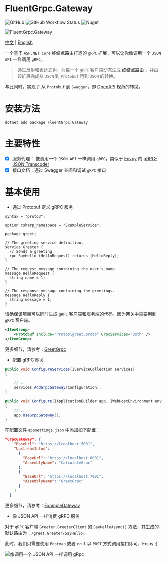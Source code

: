 # FluentGrpc.Gateway

![GitHub](https://img.shields.io/github/license/qinyuanpei/FluentGrpc.Gateway) ![GitHub Workflow Status](https://img.shields.io/github/workflow/status/qinyuanpei/FluentGrpc.Gateway/Release) ![Nuget](https://img.shields.io/nuget/v/FluentGrpc.Gateway)

![FluentGrpc.Gateway](https://raw.fastgit.org/qinyuanpei/FluentGrpc.Gateway/master/example/Screenshots/FluentGrpc.Gateway.png)

[中文](https://github.com/qinyuanpei/FluentGrpc.Gateway/blob/master/README_CN.md) | [English](https://github.com/qinyuanpei/FluentGrpc.Gateway/blob/master/README.md)

一个基于 `ASP.NET Core` 终结点路由打造的 `gRPC` 扩展，可以让你像调用一个 `JSON API` 一样调用 `gRPC`。

> 通过反射和表达式树，为每一个 `gRPC` 客户端动态生成 [终结点路由](https://docs.microsoft.com/en-us/aspnet/core/fundamentals/routing?view=aspnetcore-5.0) ，并由该扩展完成从 `JSON` 到 `Protobuf` 再到 `JSON` 的转换。

与此同时，实现了 从 `Protobuf` 到 `Swagger`，即 [OpenAPI](https://swagger.io/specification/) 规范的转换。

# 安装方法

```
dotnet add package FluentGrpc.Gateway
```

# 主要特性

* [x] 服务代理： 像调用一个 `JSON API` 一样调用 `gRPC`，类似于 [Envoy](https://www.envoyproxy.io/)  的 [gRPC-JSON Transcoder](https://www.envoyproxy.io/docs/envoy/latest/configuration/http/http_filters/grpc_json_transcoder_filter)
* [x] 接口文档：通过 Swagger 查阅和调试 `gRPC` 接口

# 基本使用

* 通过 Protobuf 定义 gRPC 服务

```
syntax = "proto3";

option csharp_namespace = "ExampleService";

package greet;

// The greeting service definition.
service Greeter {
  // Sends a greeting
  rpc SayHello (HelloRequest) returns (HelloReply);
}

// The request message containing the user's name.
message HelloRequest {
  string name = 1;
}

// The response message containing the greetings.
message HelloReply {
  string message = 1;
}
```

请确保该项目可以同时生成 `gRPC` 客户端和服务端的代码，因为网关中需要用到 `gRPC` 客户端。

```xml
<ItemGroup>
    <Protobuf Include="Protos\greet.proto" GrpcServices="Both" />
</ItemGroup>
```
更多细节，请参考：[GreetGrpc](https://github.com/qinyuanpei/FluentGrpc.Gateway/tree/master/example/GreetGrpc)

* 配置 gRPC 网关

```csharp
public void ConfigureServices(IServiceCollection services)
{

    // ...
    services.AddGrpcGateway(Configuration);
}

public void Configure(IApplicationBuilder app, IWebHostEnvironment env)
{
    // ...
    app.UseGrpcGateway();
}
```

在配置文件 `appsettings.json` 中添加如下配置：

```json
"GrpcGateway": {
    "BaseUrl": "https://lcoalhost:5001",
    "UpstreamInfos": [
      {
        "BaseUrl": "https://localhost:8001",
        "AssemblyName": "CalculateGrpc"
      },
      {
        "BaseUrl": "https://localhost:7001",
        "AssemblyName": "GreetGrpc"
      }
    ]
  }
```


更多细节，请参考：[ExampleGateway](https://github.com/qinyuanpei/FluentGrpc.Gateway/tree/master/example/ExampleGateway)

* 像 JSON API 一样消费 gRPC 服务

对于 `gRPC` 客户端 `Greeter.GreeterClient` 的 `SayHelloAsync()` 方法，其生成的默认路由为：`/greet.Greeter/SayHello`。

此时，我们只需要使用 `Postman` 或者 `crul` 以 `POST` 方式调用接口即可，Enjoy :)

![像调用一个 JSON API 一样调用 gRpc](https://raw.fastgit.org/qinyuanpei/FluentGrpc.Gateway/master/example/Screenshots/Swagger.png)

